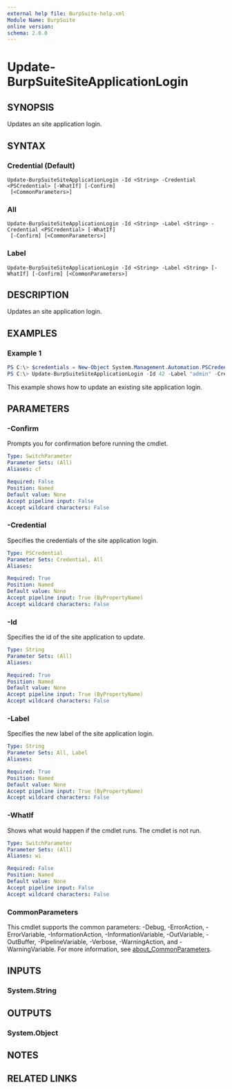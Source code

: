 ```yaml
---
external help file: BurpSuite-help.xml
Module Name: BurpSuite
online version:
schema: 2.0.0
---
```


# Update-BurpSuiteSiteApplicationLogin

## SYNOPSIS
Updates an site application login.

## SYNTAX

### Credential (Default)
```
Update-BurpSuiteSiteApplicationLogin -Id <String> -Credential <PSCredential> [-WhatIf] [-Confirm]
 [<CommonParameters>]
```

### All
```
Update-BurpSuiteSiteApplicationLogin -Id <String> -Label <String> -Credential <PSCredential> [-WhatIf]
 [-Confirm] [<CommonParameters>]
```

### Label
```
Update-BurpSuiteSiteApplicationLogin -Id <String> -Label <String> [-WhatIf] [-Confirm] [<CommonParameters>]
```

## DESCRIPTION
Updates an site application login.

## EXAMPLES

### Example 1
```powershell
PS C:\> $credentials = New-Object System.Management.Automation.PSCredential ("administrator", $(ConvertTo-SecureString "changeme" -AsPlainText -Force))
PS C:\> Update-BurpSuiteSiteApplicationLogin -Id 42 -Label "admin" -Credential $credentials
```

This example shows how to update an existing site application login.

## PARAMETERS

### -Confirm
Prompts you for confirmation before running the cmdlet.

```yaml
Type: SwitchParameter
Parameter Sets: (All)
Aliases: cf

Required: False
Position: Named
Default value: None
Accept pipeline input: False
Accept wildcard characters: False
```

### -Credential
Specifies the credentials of the site application login.

```yaml
Type: PSCredential
Parameter Sets: Credential, All
Aliases:

Required: True
Position: Named
Default value: None
Accept pipeline input: True (ByPropertyName)
Accept wildcard characters: False
```

### -Id
Specifies the id of the site application to update.

```yaml
Type: String
Parameter Sets: (All)
Aliases:

Required: True
Position: Named
Default value: None
Accept pipeline input: True (ByPropertyName)
Accept wildcard characters: False
```

### -Label
Specifies the new label of the site application login.

```yaml
Type: String
Parameter Sets: All, Label
Aliases:

Required: True
Position: Named
Default value: None
Accept pipeline input: True (ByPropertyName)
Accept wildcard characters: False
```

### -WhatIf
Shows what would happen if the cmdlet runs.
The cmdlet is not run.

```yaml
Type: SwitchParameter
Parameter Sets: (All)
Aliases: wi

Required: False
Position: Named
Default value: None
Accept pipeline input: False
Accept wildcard characters: False
```

### CommonParameters
This cmdlet supports the common parameters: -Debug, -ErrorAction, -ErrorVariable, -InformationAction, -InformationVariable, -OutVariable, -OutBuffer, -PipelineVariable, -Verbose, -WarningAction, and -WarningVariable. For more information, see [about_CommonParameters](http://go.microsoft.com/fwlink/?LinkID=113216).

## INPUTS

### System.String

## OUTPUTS

### System.Object
## NOTES

## RELATED LINKS
